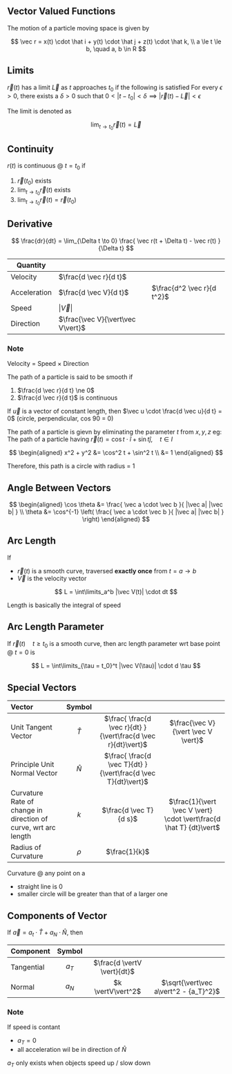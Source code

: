 ## Vector Valued Functions

The motion of a particle moving space is given by

$$
\vec r = x(t) \cdot \hat i + y(t) \cdot \hat j + z(t) \cdot \hat k, \\
a \le t \le b, \quad a, b \in R
$$

## Limits

$\vec r(t)$ has a limit $\vec L$ as $t$ approaches $t_0$ if the following is satisfied
For every $\epsilon > 0$, there exists a $\delta > 0$ such that $0<|t - t_0|< \delta \implies | \vec r(t) - \vec L | < \epsilon$

The limit is denoted as

$$
\lim_{t \to t_0} \vec r(t) = \vec L
$$

## Continuity

$r(t)$ is continuous @ $t = t_0$ if

1. $\vec r(t_0)$ exists
2. $\lim_{t \to t_0} \vec r(t)$ exists
3. $\lim_{t \to t_0} \vec r(t) = \vec r(t_0)$

## Derivative

$$
\frac{dr}{dt} =
\lim_{\Delta t \to 0} \frac{
	\vec r(t + \Delta t) - \vec r(t)
}{\Delta t}
$$

| Quantity     |                                |                             |
| ------------ | ------------------------------ | --------------------------- |
| Velocity     | $\frac{d \vec r}{d t}$        |                             |
| Acceleration | $\frac{d \vec V}{d t}$        | $\frac{d^2 \vec r}{d t^2}$ |
| Speed        | $\vert\vec V\vert$                 |                             |
| Direction    | $\frac{\vec V}{\vert\vec V\vert}$ |                             |

### Note

Velocity = Speed $\times$ Direction

The path of a particle is said to be smooth if

1. $\frac{d \vec r}{d t} \ne 0$
2. $\frac{d \vec r}{d t}$ is continuous

If $\vec u$ is a vector of constant length, then $\vec u \cdot \frac{d \vec u}{d t} = 0$
(circle, perpendicular, cos 90 = 0)

The path of a particle is gievn by eliminating the parameter $t$ from $x, y, z$
eg: The path of a particle having $\vec r(t) = \cos t \cdot \hat i + \sin t \hat j, \quad t \in I$

$$
\begin{aligned}
x^2 + y^2 &=
\cos^2 t + \sin^2 t \\
&= 1
\end{aligned}
$$

Therefore, this path is a circle with radius = 1

## Angle Between Vectors

$$
\begin{aligned}
\cos \theta &=
\frac{
	\vec a \cdot \vec b
}{
	|\vec a| |\vec b|
} \\
\theta &= \cos^{-1} \left(
\frac{
	\vec a \cdot \vec b
}{
	|\vec a| |\vec b|
}
\right)
\end{aligned}
$$

## Arc Length

If

- $\vec r(t)$ is a smooth curve, traversed **exactly once** from $t=a \to b$
- $\vec V$ is the velocity vector

$$
L = \int\limits_a^b 
|\vec V(t)| \cdot dt
$$

Length is basically the integral of speed

## Arc Length Parameter

If $\vec r(t) \quad t \ge t_0$ is a smooth curve, then arc length parameter wrt base point @ $t=0$ is

$$
L = \int\limits_{\tau = t_0}^t 
|\vec V(\tau)| \cdot d \tau
$$

## Special Vectors

| Vector | Symbol |                                                              |                                 |
| :--------------------------- | :------: | :----------------------------------------------------------: | :-----------------------------: |
| Unit Tangent Vector          | $\hat T$ | $\frac{ \frac{d \vec r}{dt} }{\vert\frac{d \vec r}{dt}\vert}$ | $\frac{\vec V}{\vert \vec V \vert}$ |
| Principle Unit Normal Vector | $\hat N$ | $\frac{ \frac{d \vec T}{dt} }{\vert\frac{d \vec T}{dt}\vert}$ |                                 |
| Curvature <br />Rate of change in direction of curve, wrt arc length |   $k$    |                    $\frac{d \vec T}{d s}$                    | $\frac{1}{\vert \vec V \vert} \cdot \vert\frac{d \hat T} {dt}\vert$ |
| Radius of Curvature | $\rho$ | $\frac{1}{k}$ |  |

Curvature @ any point on a

- straight line is 0
- smaller circle will be greater than that of a larger one

## Components of Vector

If $\vec a = a_t \cdot \hat T + a_N \cdot \hat N$, then

| Component  | Symbol |                        |                                    |
| ---------- | :----: | :--------------------: | :--------------------------------: |
| Tangential | $a_T$  | $\frac{d \vertV \vert}{dt}$ |                                    |
| Normal     | $a_N$  |     $k \vertV\vert^2$      | $\sqrt{\vert\vec a\vert^2 - {a_T}^2}$ |

### Note

If speed is contant

- $a_T = 0$
- all acceleration wil be in direction of $\hat N$

$a_T$ only exists when objects speed up / slow down

